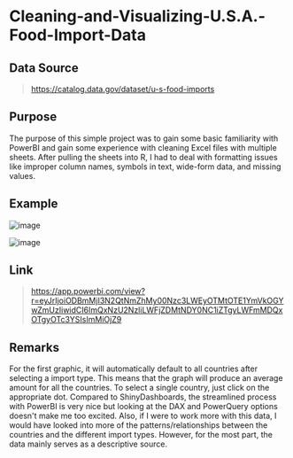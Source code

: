# Cleaning-and-Visualizing-U.S.A.-Food-Import-Data

## Data Source
> https://catalog.data.gov/dataset/u-s-food-imports

## Purpose
The purpose of this simple project was to gain some basic familiarity with PowerBI and gain some experience with cleaning Excel files with multiple sheets. After pulling the sheets into R, I had to deal with formatting issues like improper column names, symbols in text, wide-form data, and missing values. 

## Example
![image](https://github.com/Polymershot/Cleaning-and-Visualizing-U.S.-Food-Import-Data/assets/69413289/79da1f6f-282a-4fee-bb7a-574140b76bc0)


![image](https://github.com/Polymershot/Cleaning-and-Visualizing-U.S.-Food-Import-Data/assets/69413289/b248769d-3548-4004-b7c7-331290270136)

## Link
> https://app.powerbi.com/view?r=eyJrIjoiODBmMjI3N2QtNmZhMy00Nzc3LWEyOTMtOTE1YmVkOGYwZmUzIiwidCI6ImQxNzU2NzliLWFjZDMtNDY0NC1iZTgyLWFmMDQxOTgyOTc3YSIsImMiOjZ9

## Remarks
For the first graphic, it will automatically default to all countries after selecting a import type. This means that the graph will produce an average amount for all the countries. To select a single country, just click on the appropriate dot. Compared to ShinyDashboards, the streamlined process with PowerBI is very nice but looking at the DAX and PowerQuery options doesn't make me too excited. Also, if I were to work more with this data, I would have looked into more of the patterns/relationships between the countries and the different import types. However, for the most part, the data mainly serves as a descriptive source.



